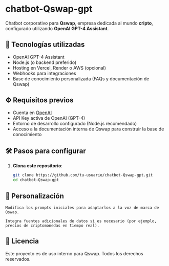 # chatbot-Qswap-gpt

Chatbot corporativo para **Qswap**, empresa dedicada al mundo **cripto**, configurado utilizando **OpenAI GPT-4 Assistant**.

## 🚀 Tecnologías utilizadas

- OpenAI GPT-4 Assistant
- Node.js (o backend preferido)
- Hosting en Vercel, Render o AWS (opcional)
- Webhooks para integraciones
- Base de conocimiento personalizada (FAQs y documentación de Qswap)

## ⚙️ Requisitos previos

- Cuenta en [OpenAI](https://platform.openai.com/)
- API Key activa de OpenAI (GPT-4)
- Entorno de desarrollo configurado (Node.js recomendado)
- Acceso a la documentación interna de Qswap para construir la base de conocimiento

## 🛠️ Pasos para configurar

1. **Clona este repositorio**:
   ```bash
   git clone https://github.com/tu-usuario/chatbot-Qswap-gpt.git
   cd chatbot-Qswap-gpt

## 🧠 Personalización

    Modifica los prompts iniciales para adaptarlos a la voz de marca de Qswap.

    Integra fuentes adicionales de datos si es necesario (por ejemplo, precios de criptomonedas en tiempo real).

## 📄 Licencia

Este proyecto es de uso interno para Qswap.
Todos los derechos reservados.